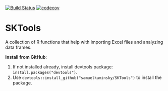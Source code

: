 [![Build Status](https://travis-ci.org/samuelkaminsky/SKTools.svg?branch=master)](https://travis-ci.org/samuelkaminsky/SKTools)
[![codecov](https://codecov.io/gh/samuelkaminsky/SKTools/branch/master/graph/badge.svg)](https://codecov.io/gh/samuelkaminsky/SKTools)


# SKTools
A collection of R functions that help with importing Excel files and analyzing data frames.

<b>Install from GitHub</b>:
<ol>
<li>If not installed already, install devtools package: <code>install.packages("devtools")</code>.</li>
<li>Use <code>devtools::install_github("samuelkaminsky/SKTools")</code> to install the package.</li>

